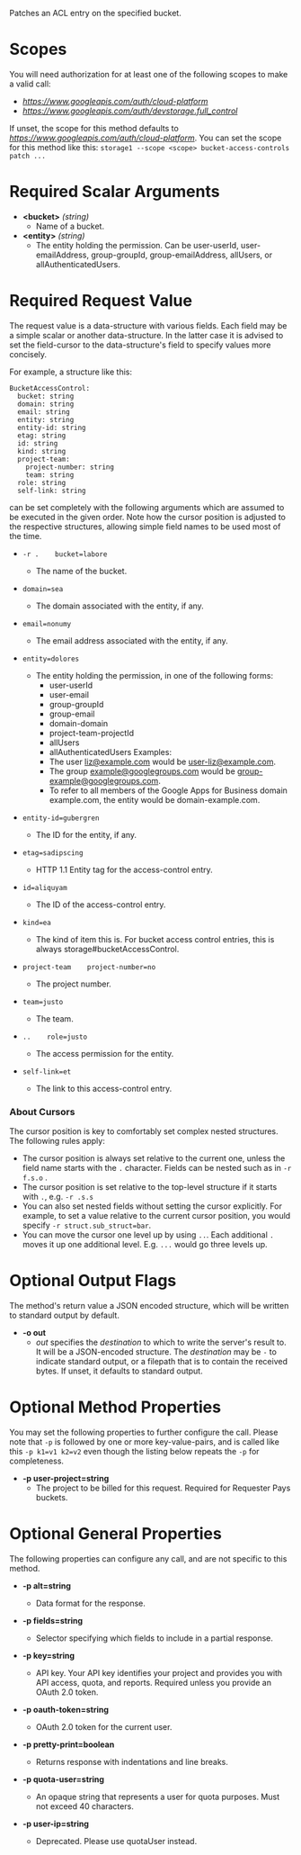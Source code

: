 Patches an ACL entry on the specified bucket.
# Scopes

You will need authorization for at least one of the following scopes to make a valid call:

* *https://www.googleapis.com/auth/cloud-platform*
* *https://www.googleapis.com/auth/devstorage.full_control*

If unset, the scope for this method defaults to *https://www.googleapis.com/auth/cloud-platform*.
You can set the scope for this method like this: `storage1 --scope <scope> bucket-access-controls patch ...`
# Required Scalar Arguments
* **&lt;bucket&gt;** *(string)*
    - Name of a bucket.
* **&lt;entity&gt;** *(string)*
    - The entity holding the permission. Can be user-userId, user-emailAddress, group-groupId, group-emailAddress, allUsers, or allAuthenticatedUsers.
# Required Request Value

The request value is a data-structure with various fields. Each field may be a simple scalar or another data-structure.
In the latter case it is advised to set the field-cursor to the data-structure's field to specify values more concisely.

For example, a structure like this:
```
BucketAccessControl:
  bucket: string
  domain: string
  email: string
  entity: string
  entity-id: string
  etag: string
  id: string
  kind: string
  project-team:
    project-number: string
    team: string
  role: string
  self-link: string

```

can be set completely with the following arguments which are assumed to be executed in the given order. Note how the cursor position is adjusted to the respective structures, allowing simple field names to be used most of the time.

* `-r .    bucket=labore`
    - The name of the bucket.
* `domain=sea`
    - The domain associated with the entity, if any.
* `email=nonumy`
    - The email address associated with the entity, if any.
* `entity=dolores`
    - The entity holding the permission, in one of the following forms: 
        - user-userId 
        - user-email 
        - group-groupId 
        - group-email 
        - domain-domain 
        - project-team-projectId 
        - allUsers 
        - allAuthenticatedUsers Examples: 
        - The user liz@example.com would be user-liz@example.com. 
        - The group example@googlegroups.com would be group-example@googlegroups.com. 
        - To refer to all members of the Google Apps for Business domain example.com, the entity would be domain-example.com.
* `entity-id=gubergren`
    - The ID for the entity, if any.
* `etag=sadipscing`
    - HTTP 1.1 Entity tag for the access-control entry.
* `id=aliquyam`
    - The ID of the access-control entry.
* `kind=ea`
    - The kind of item this is. For bucket access control entries, this is always storage#bucketAccessControl.
* `project-team    project-number=no`
    - The project number.
* `team=justo`
    - The team.

* `..    role=justo`
    - The access permission for the entity.
* `self-link=et`
    - The link to this access-control entry.


### About Cursors

The cursor position is key to comfortably set complex nested structures. The following rules apply:

* The cursor position is always set relative to the current one, unless the field name starts with the `.` character. Fields can be nested such as in `-r f.s.o` .
* The cursor position is set relative to the top-level structure if it starts with `.`, e.g. `-r .s.s`
* You can also set nested fields without setting the cursor explicitly. For example, to set a value relative to the current cursor position, you would specify `-r struct.sub_struct=bar`.
* You can move the cursor one level up by using `..`. Each additional `.` moves it up one additional level. E.g. `...` would go three levels up.


# Optional Output Flags

The method's return value a JSON encoded structure, which will be written to standard output by default.

* **-o out**
    - *out* specifies the *destination* to which to write the server's result to.
      It will be a JSON-encoded structure.
      The *destination* may be `-` to indicate standard output, or a filepath that is to contain the received bytes.
      If unset, it defaults to standard output.
# Optional Method Properties

You may set the following properties to further configure the call. Please note that `-p` is followed by one 
or more key-value-pairs, and is called like this `-p k1=v1 k2=v2` even though the listing below repeats the
`-p` for completeness.

* **-p user-project=string**
    - The project to be billed for this request. Required for Requester Pays buckets.

# Optional General Properties

The following properties can configure any call, and are not specific to this method.

* **-p alt=string**
    - Data format for the response.

* **-p fields=string**
    - Selector specifying which fields to include in a partial response.

* **-p key=string**
    - API key. Your API key identifies your project and provides you with API access, quota, and reports. Required unless you provide an OAuth 2.0 token.

* **-p oauth-token=string**
    - OAuth 2.0 token for the current user.

* **-p pretty-print=boolean**
    - Returns response with indentations and line breaks.

* **-p quota-user=string**
    - An opaque string that represents a user for quota purposes. Must not exceed 40 characters.

* **-p user-ip=string**
    - Deprecated. Please use quotaUser instead.
